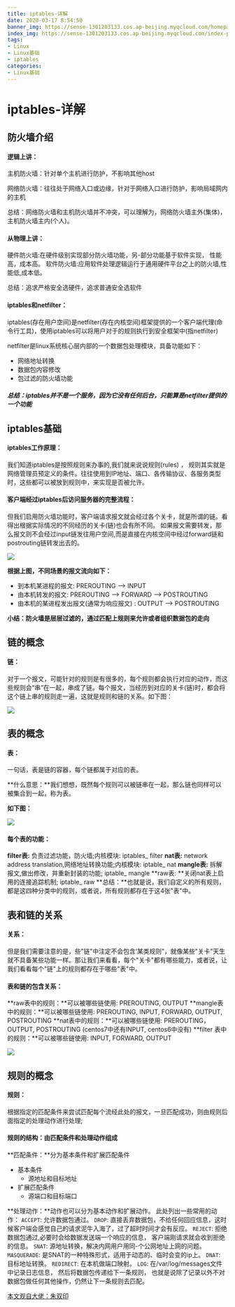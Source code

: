 ```yaml
---
title: iptables-详解
date: 2020-03-17 8:54:50
banner_img: https://sense-1301203133.cos.ap-beijing.myqcloud.com/homepahe/%E6%96%87%E7%AB%A0-linux%E5%9F%BA%E7%A1%80-%E5%B7%A5%E4%BD%9C.jpg
index_img: https://sense-1301203133.cos.ap-beijing.myqcloud.com/index-page/%E9%9D%99%E5%9B%BE%20%2812%29.jpg
tags:
- Linux
- Linux基础
- iptables
categories:
- Linux基础
---
```

# iptables-详解


## 防火墙介绍

#### 逻辑上讲：

主机防火墙：针对单个主机进行防护，不影响其他host

网络防火墙：往往处于网络入口或边缘，针对于网络入口进行防护，影响局域网内的主机

总结：网络防火墙和主机防火墙并不冲突，可以理解为，网络防火墙主外(集体)，主机防火墙主内(个人)。

#### 从物理上讲：

硬件防火墙:在硬件级别实现部分防火墙功能，另-部分功能基于软件实现， 性能高，成本高。
软件防火墙:应用软件处理逻辑运行于通用硬件平台之上的防火墙,性能低,成本低。

总结：追求严格安全选硬件，追求普通安全选软件

#### iptables和netfilter：

iptables(存在用户空间)是netfilter(存在内核空间)框架提供的一个客户端代理(命令行工具)，使用iptables可以将用户对于的规则执行到安全框架中(指netfilter)

netfilter是linux系统核心层内部的一个数据包处理模块，具备功能如下：

* 网络地址转换
* 数据包内容修改
* 包过滤的防火墙功能

##### 总结：iptables并不是一个服务，因为它没有任何后台，只能算是netfilter提供的一个功能



## iptables基础

#### **iptables工作原理：**

我们知道iptables是按照规则来办事的,我们就来说说规则(rules) ， 规则其实就是网络管理员预定义的条件。往往使用到IP地址、端口、各传输协议、各服务类型时，这些都可以被放到规则中，来实现是否被允许。

#### **客户端经过iptables后访问服务器的完整流程：**

但我们启用防火墙功能时，客户端请求报文就会经过各个关卡，就是所谓的链。看得出根据实际情况的不同经历的关卡(链)也会有所不同。   如果报文需要转发，那么报文则不会经过input链发往用户空间,而是直接在内核空间中经过forward链和postrouting链转发出去的。

![](https://sense-1301203133.cos.ap-beijing.myqcloud.com/sense-linux/客户端经过iptables到服务器.png)

**根据上图，不同场景的报文流向如下：**

* 到本机某进程的报文: PREROUTING --> INPUT
* 由本机转发的报文: PREROUTING --> FORWARD --> POSTROUTING
* 由本机的某进程发出报文(通常为响应报文) : OUTPUT --> POSTROUTING

**小结：防火墙是层层过滤的，通过匹配上规则来允许或者组织数据包的走向**



## 链的概念

#### **链**：

对于一个报文，可能针对的规则是有很多的，每个规则都会执行对应的动作，而这些规则会“串”在一起，串成了链。每个报文，当经历到对应的关卡(链)时，都会将这个链上串的规则走一遍，这就是规则和链的关系。如下图：

![](https://sense-1301203133.cos.ap-beijing.myqcloud.com/sense-linux/iptables链和规则.png)



## 表的概念

#### 表：

一句话，表是链的容器，每个链都属于对应的表。

**什么意思：**我们想想，既然每个规则可以被链串在一起，那么链也同样可以被集合到一起，称为表。

**如下图：**

![](https://sense-1301203133.cos.ap-beijing.myqcloud.com/sense-linux/20200317082802.png)

#### **每个表的功能：**

**filter表:** 负责过滤功能，防火墙;内核模块: iptables_ filter
**nat表:**  network address translation,网络地址转换功能;内核模块: iptable_ nat
**mangle表:** 拆解报文,做出修改，并重新封装的功能; iptable_ mangle
**raw表: **关闭nat表上启用的连接追踪机制; iptable_ raw
**总结：**也就是说，我们自定义的所有规则，都是这四种分类中的规则，或者说，所有规则都存在于这4张"表"中。



## 表和链的关系

#### 关系：

但是我们需要注意的是，些"链"中注定不会包含‘某类规则"，就像某些"关卡"天生就不具备某些功能一样。那让我们来看看，每个"关卡"都有哪些能力，或者说，让我们看看每个"链"上的规则都存在于哪些"表"中。

#### 表和链的包含关系：

**raw表中的规则：**可以被哪些链使用: PREROUTING, OUTPUT
**mangle表中的规则：**可以被哪些链使用: PREROUTING, INPUT, FORWARD, OUTPUT, POSTROUTING
**nat表中的规则：**可以被哪些链使用: PREROUTING， OUTPUT, POSTROUTING (centos7中还有INPUT, centos6中没有)
**filter 表中的规则：**可以被哪些链使用: INPUT, FORWARD, OUTPUT

![](https://sense-1301203133.cos.ap-beijing.myqcloud.com/sense-linux/20200317082802.png)



## 规则的概念

#### 规则：

根据指定的匹配条件来尝试匹配每个流经此处的报文，一旦匹配成功，则由规则后面指定的处理动作进行处理;

#### 规则的结构：由匹配条件和处理动作组成

**匹配条件：**分为基本条件和扩展匹配条件

* 基本条件
  * 源地址和目标地址
* 扩展匹配条件
  * 源端口和目标端口



**处理动作：**动作也可以分为基本动作和扩展动作。
此处列出一些常用的动作：
`ACCEPT`: 允许数据包通过。
`DROP`: 直接丢弃数据包，不给任何回应信息，这时候客户端会感觉自己的请求泥牛入海了，过了超时时间才会有反应。
`REJECT`: 拒绝数据包通过,必要时会给数据发送端一个响应的信息， 客户端刚请求就会收到拒绝的信息。
`SNAT`: 源地址转换，解决内网用户用同-个公网地址上网的问题。
`MASQUERADE`: 是SNAT的一种特殊形式，适用于动态的、临时会变的ip上。
`DNAT`: 目标地址转换。
`REDIRECT`: 在本机做端口映射。
`LOG`: 在/var/log/messages文件中记录日志信息， 然后将数据包传递给下一条规则， 也就是说除了记录以外不对数据包做任何其他操作，仍然让下一条规则去匹配。



[本文观自大佬：朱双印](http://www.zsythink.net/)
